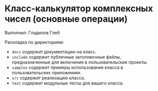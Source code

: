 # Класс-калькулятор комплексных чисел (основные операции)

Выполнил: Гладилов Глеб

Раскладка по директориям:

  - `docs` содержит документацию на класс.
  - `include` содержит публичные заголовочные файлы, предназначенные для
    включения в пользовательские проекты.
  - `samples` содержит примеры использования класса в пользовательских
    приложениях.
  - `src` содержит реализацию класса.
  - `test` содержит модульные тесты для вашего класса.